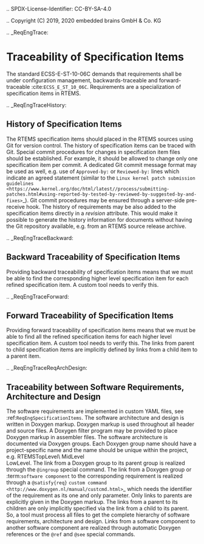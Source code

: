 .. SPDX-License-Identifier: CC-BY-SA-4.0

.. Copyright (C) 2019, 2020 embedded brains GmbH & Co. KG

.. _ReqEngTrace:

Traceability of Specification Items
===================================

The standard ECSS-E-ST-10-06C demands that requirements shall be under
configuration management, backwards-traceable and forward-traceable
:cite:`ECSS_E_ST_10_06C`.  Requirements are a specialization of specification
items in RTEMS.

.. _ReqEngTraceHistory:

History of Specification Items
------------------------------

The RTEMS specification items should placed in the RTEMS sources using Git for
version control.  The history of specification items can be traced with Git.
Special commit procedures for changes in specification item files should be
established.  For example, it should be allowed to change only one
specification item per commit.  A dedicated Git commit message format may be
used as well, e.g. use of ``Approved-by:`` or ``Reviewed-by:`` lines which
indicate an agreed statement (similar to the
`Linux kernel patch submission guidelines <https://www.kernel.org/doc/html/latest//process/submitting-patches.html#using-reported-by-tested-by-reviewed-by-suggested-by-and-fixes>`_).
Git commit procedures may be ensured through a server-side pre-receive hook.
The history of requirements may be also added to the specification items
directly in a *revision* attribute.  This would make it possible to generate
the history information for documents without having the Git repository
available, e.g. from an RTEMS source release archive.

.. _ReqEngTraceBackward:

Backward Traceability of Specification Items
--------------------------------------------

Providing backward traceability of specification items means that we must be
able to find the corresponding higher level specification item for each refined
specification item.  A custom tool needs to verify this.

.. _ReqEngTraceForward:

Forward Traceability of Specification Items
-------------------------------------------

Providing forward traceability of specification items means that we must be
able to find all the refined specification items for each higher level
specification item.  A custom tool needs to verify this.  The links from
parent to child specification items are implicitly defined by links from a
child item to a parent item.

.. _ReqEngTraceReqArchDesign:

Traceability between Software Requirements, Architecture and Design
-------------------------------------------------------------------

The software requirements are implemented in custom YAML files, see
:ref:`ReqEngSpecificationItems`.  The software architecture and design is
written in Doxygen markup.  Doxygen markup is used throughout all header and
source files.  A Doxygen filter program may be provided to place Doxygen markup
in assembler files.  The software architecture is documented via Doxygen
groups.  Each Doxygen group name should have a project-specific name and the
name should be unique within the project, e.g.  RTEMSTopLevel\ MidLevel\
LowLevel.  The link from a Doxygen group to its parent group is realized
through the ``@ingroup`` special command.  The link from a Doxygen group or
:term:`software component` to the corresponding requirement is realized through
a ``@satisfy{req}`` `custom command
<http://www.doxygen.nl/manual/custcmd.html>`_ which needs the identifier of the
requirement as its one and only parameter.  Only links to parents are
explicitly given in the Doxygen markup.  The links from a parent to its
children are only implicitly specified via the link from a child to its parent.
So, a tool must process all files to get the complete hierarchy of software
requirements, architecture and design. Links from a software component to
another software component are realized through automatic Doxygen references or
the ``@ref`` and ``@see`` special commands.
